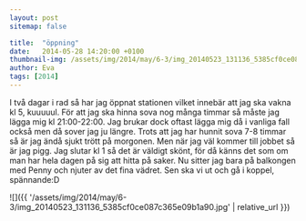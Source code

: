 ```yaml
---
layout: post
sitemap: false

title:  "öppning"
date:   2014-05-28 14:20:00 +0100
thumbnail-img: /assets/img/2014/may/6-3/img_20140523_131136_5385cf0ce087c365e09b1a90.jpg
author: Eva
tags: [2014]
---
```


I två dagar i rad så har jag öppnat stationen vilket innebär att jag ska vakna kl 5, kuuuuul. För att jag ska hinna sova nog många timmar så måste jag lägga mig kl 21:00-22:00. Jag brukar dock oftast lägga mig då i vanliga fall också men då sover jag ju längre. Trots att jag har hunnit sova 7-8 timmar så är jag ändå sjukt trött på morgonen. Men när jag väl kommer till jobbet så är jag pigg. Jag slutar kl 1 så det är väldigt skönt, för då känns det som om man har hela dagen på sig att hitta på saker. Nu sitter jag bara på balkongen med Penny och njuter av det fina vädret. Sen ska vi ut och gå i koppel, spännande:D

![]({{ '/assets/img/2014/may/6-3/img_20140523_131136_5385cf0ce087c365e09b1a90.jpg'  | relative_url }})

